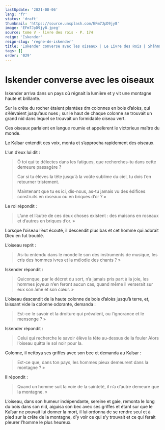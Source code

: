 ```yaml
---
lastUpdate: '2021-08-06'
lang: 'fr'
status: 'draft'
thumbnail: 'https://source.unsplash.com/EFm7JpD9jy8'
image: 'EFm7JpD9jy8.jpeg'
source: tome V - livre des rois - P. 174
reign: 'Iskender'
reign-slug: 'regne-de-iskender'
title: 'Iskender converse avec les oiseaux | Le Livre des Rois | Shâhnâmeh'
tags: []
order: '029'
---
```


<!-- LTeX: language=fr -->

# Iskender converse avec les oiseaux

Iskender arriva dans un pays où régnait la lumière et y vit une montagne haute et brillante.

Sur la crête du rocher étaient plantées dm colonnes en bois d’aloès, qui s’élevaient jusqu’aux nues ; sur le haut de chaque colonne se trouvait un grand nid dans lequel se trouvait un formidable oiseau vert.

Ces oiseaux parlaient en langue roumie et appelèrent le victorieux maître du monde.

Le Kaïsar entendit ces voix, monta et s’approcha rapidement des oiseaux.

L’un d’eux lui dit :

> Ô toi qui te délectes dans les fatigues, que recherches-tu dans cette demeure passagère ?
>
> Car si tu élèves la tête jusqu’à la voûte sublime du ciel, tu dois t’en retourner tristement.
>
> Maintenant que tu es ici, dis-nous, as-tu jamais vu des édifices construits en roseaux ou en briques d’or ? »

Le roi répondit :

> L’une et l’autre de ces deux choses existent : des maisons en roseaux et d’autres en briques d’or. »

Lorsque l’oiseau l’eut écouté, il descendit plus bas et cet homme qui adorait Dieu en fut troublé.

L’oiseau reprit :

> As-tu entendu dans le monde le son des instruments de musique, les cris des hommes ivres et la mélodie des chants ? »

Iskender répondit :

> Quiconque, par le décret du sort, n’a jamais pris part à la joie, les hommes joyeux n’en feront aucun cas, quand même il verserait sur eux son âme et son cœur. »

L’oiseau descendit de la haute colonne de bois d’aloès jusqu’à terre, et, laissant vide la colonne odorante, demanda :

> Est-ce le savoir et la droiture qui prévalent, ou l’ignorance et le mensonge ? »

Iskender répondit :

> Celui qui recherche le savoir élève la tête au-dessus de la fouler Alors l’oiseau quitta le sol noir pour la.

Colonne, il nettoya ses griffes avec son bec et demanda au Kaïsar :

> Est-ce que, dans ton pays, les hommes pieux demeurent dans la montagne ? »

Il répondit :

> Quand un homme suit la voie de la sainteté, il n’a d’autre demeure que la montagne. »

L’oiseau, dans son humeur indépendante, sereine et gaie, remonta le long du bois dans son nid, aiguisa son bec avec ses griffes et étant sur que le Kaïsar ne pouvait lui donner la mort, il lui ordonna de se rendre seul et à pied sur la crête de la montagne, d’y voir ce qui s’y trouvait et ce qui ferait pleurer l’homme le plus heureux.
